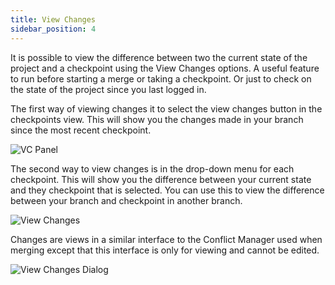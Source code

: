 ```yaml
---
title: View Changes
sidebar_position: 4
---
```


It is possible to view the difference between two the current state of the project and a checkpoint using the View Changes options. A useful feature to run before starting a merge or taking a checkpoint. Or just to check on the state of the project since you last logged in.

The first way of viewing changes it to select the view changes button in the checkpoints view. This will show you the changes made in your branch since the most recent checkpoint.

![VC Panel](/images/user-manual/version-control/vc-panel.jpg)

The second way to view changes is in the drop-down menu for each checkpoint. This will show you the difference between your current state and they checkpoint that is selected. You can use this to view the difference between your branch and checkpoint in another branch.

![View Changes](/images/user-manual/version-control/view-changes.jpg)

Changes are views in a similar interface to the Conflict Manager used when merging except that this interface is only for viewing and cannot be edited.

![View Changes Dialog](/images/user-manual/version-control/view-changes-dialog.jpg)
